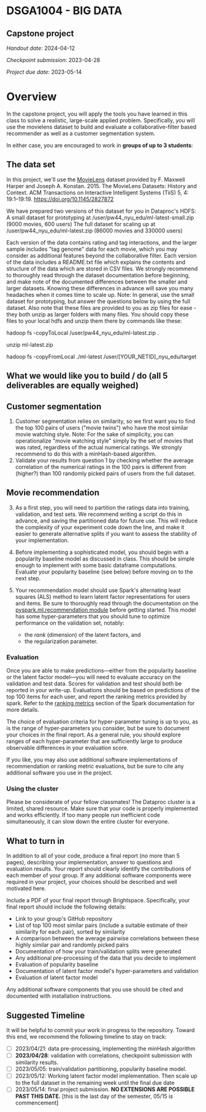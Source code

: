 # DSGA1004 - BIG DATA
## Capstone project

*Handout date*: 2024-04-12

*Checkpoint submission*: 2023-04-28

*Project due date*: 2023-05-14 


# Overview

In the capstone project, you will apply the tools you have learned in this class to solve a realistic, large-scale applied problem.
Specifically, you will use the movielens dataset to build and evaluate a collaborative-filter based recommender as well as a customer segmentation system. 

In either case, you are encouraged to work in **groups of up to 3 students**:


## The data set

In this project, we'll use the [MovieLens](https://grouplens.org/datasets/movielens/latest/) dataset provided by F. Maxwell Harper and Joseph A. Konstan. 2015. The MovieLens Datasets: History and Context. ACM Transactions on Interactive Intelligent Systems (TiiS) 5, 4: 19:1–19:19. https://doi.org/10.1145/2827872

We have prepared two versions of this dataset for you in Dataproc's HDFS: 
A small dataset for prototyping at /user/pw44_nyu_edu/ml-latest-small.zip (9000 movies, 600 users)
The full dataset for scaling up at /user/pw44_nyu_edu/ml-latest.zip (86000 movies and 330000 users)

Each version of the data contains rating and tag interactions, and the larger sample includes "tag genome" data for each movie, which you may consider as additional features beyond
the collaborative filter. Each version of the data includes a README.txt file which explains the contents and structure of the data which are stored in CSV files.
We strongly recommend to thoroughly read through the dataset documentation before beginning, and make note of the documented differences between the smaller and larger datasets.
Knowing these differences in advance will save you many headaches when it comes time to scale up.
Note: In general, use the small dataset for prototyping, but answer the questions below by using the full dataset.
Also note that these files are provided to you as zip files for ease - they both unzip as larger folders with many files. You should copy these files to your local hdfs and unzip them there by commands like these:

hadoop fs -copyToLocal /user/pw44_nyu_edu/ml-latest.zip .

unzip ml-latest.zip

hadoop fs -copyFromLocal ./ml-latest /user/[YOUR_NETID]_nyu_edu/target


## What we would like you to build / do (all 5 deliverables are equally weighed)

## Customer segmentation

1.  Customer segmentation relies on similarity, so we first want you to find the top 100 pairs of users ("movie twins") who have the most similar movie watching style. Note: For the sake of simplicity, you can operationalize "movie watching style" simply by the set of movies that was rated, regardless of the actual numerical ratings. We strongly recommend to do this with a minHash-based algorithm.
2.  Validate your results from question 1 by checking whether the average correlation of the numerical ratings in the 100 pairs is different from (higher?) than 100 randomly picked pairs of users from the full dataset.

## Movie recommendation

3.  As a first step, you will need to partition the ratings data into training, validation, and test sets. We recommend writing a script do this in advance, and saving the partitioned data for future use.
    This will reduce the complexity of your experiment code down the line, and make it easier to generate alternative splits if you want to assess the stability of your implementation.

4.  Before implementing a sophisticated model, you should begin with a popularity baseline model as discussed in class. This should be simple enough to implement with some basic dataframe computations.
    Evaluate your popularity baseline (see below) before moving on to the next step.

5.  Your recommendation model should use Spark's alternating least squares (ALS) method to learn latent factor representations for users and items.
    Be sure to thoroughly read through the documentation on the [pyspark.ml.recommendation module](https://spark.apache.org/docs/3.0.1/ml-collaborative-filtering.html) before getting started.
    This model has some hyper-parameters that you should tune to optimize performance on the validation set, notably: 
      - the *rank* (dimension) of the latent factors, and
      - the regularization parameter.

### Evaluation

Once you are able to make predictions—either from the popularity baseline or the latent factor model—you will need to evaluate accuracy on the validation and test data.
Scores for validation and test should both be reported in your write-up.
Evaluations should be based on predictions of the top 100 items for each user, and report the ranking metrics provided by spark.
Refer to the [ranking metrics](https://spark.apache.org/docs/3.0.1/mllib-evaluation-metrics.html#ranking-systems) section of the Spark documentation for more details.

The choice of evaluation criteria for hyper-parameter tuning is up to you, as is the range of hyper-parameters you consider, but be sure to document your choices in the final report.
As a general rule, you should explore ranges of each hyper-parameter that are sufficiently large to produce observable differences in your evaluation score.

If you like, you may also use additional software implementations of recommendation or ranking metric evaluations, but be sure to cite any additional software you use in the project.


### Using the cluster

Please be considerate of your fellow classmates!
The Dataproc cluster is a limited, shared resource. 
Make sure that your code is properly implemented and works efficiently. 
If too many people run inefficient code simultaneously, it can slow down the entire cluster for everyone.


## What to turn in

In addition to all of your code, produce a final report (no more than 5 pages), describing your implementation, answer to questions and evaluation results.
Your report should clearly identify the contributions of each member of your group. 
If any additional software components were required in your project, your choices should be described and well motivated here.  

Include a PDF of your final report through Brightspace.  Specifically, your final report should include the following details:

- Link to your group's GitHub repository
- List of top 100 most similar pairs (include a suitable estimate of their similarity for each pair), sorted by similarity
- A comparison between the average pairwise correlations between these highly similar pair and randomly picked pairs
- Documentation of how your train/validation splits were generated
- Any additional pre-processing of the data that you decide to implement
- Evaluation of popularity baseline
- Documentation of latent factor model's hyper-parameters and validation
- Evaluation of latent factor model

Any additional software components that you use should be cited and documented with installation instructions.

## Suggested Timeline

It will be helpful to commit your work in progress to the repository.
Toward this end, we recommend the following timeline to stay on track:

- [ ] 2023/04/21: data pre-processing, implementing the minHash algorithm
- [ ] **2023/04/28**: validation with correlations, checkpoint submission with similarity results.
- [ ] 2023/05/05: train/validation partitioning, popularity baseline model.
- [ ] 2023/05/12: Working latent factor model implementation. Then scale up to the full dataset in the remaining week until the final due date
- [ ] 2023/05/14: final project submission.  **NO EXTENSIONS ARE POSSIBLE PAST THIS DATE.** [this is the last day of the semester, 05/15 is commencement]
